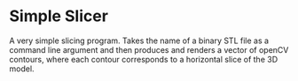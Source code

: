 Simple Slicer
===========

A very simple slicing program. Takes the name of a binary STL file as a command line argument and then produces and renders a vector of openCV contours, where each contour corresponds to a horizontal slice of the 3D model.